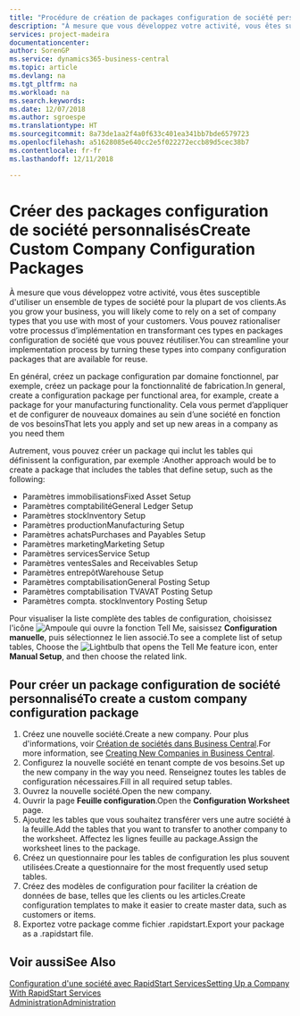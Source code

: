```yaml
---
title: "Procédure de création de packages configuration de société personnalisés | Microsoft Docs"
description: "À mesure que vous développez votre activité, vous êtes susceptible d'utiliser un ensemble de types de société pour la plupart de vos clients. Vous pouvez rationaliser votre processus d’implémentation en transformant ces types en packages configuration de société que vous pouvez réutiliser."
services: project-madeira
documentationcenter: 
author: SorenGP
ms.service: dynamics365-business-central
ms.topic: article
ms.devlang: na
ms.tgt_pltfrm: na
ms.workload: na
ms.search.keywords: 
ms.date: 12/07/2018
ms.author: sgroespe
ms.translationtype: HT
ms.sourcegitcommit: 8a73de1aa2f4a0f633c401ea341bb7bde6579723
ms.openlocfilehash: a51628085e640cc2e5f022272eccb89d5cec38b7
ms.contentlocale: fr-fr
ms.lasthandoff: 12/11/2018

---
```

# <a name="create-custom-company-configuration-packages"></a><span data-ttu-id="6914b-104">Créer des packages configuration de société personnalisés</span><span class="sxs-lookup"><span data-stu-id="6914b-104">Create Custom Company Configuration Packages</span></span>
<span data-ttu-id="6914b-105">À mesure que vous développez votre activité, vous êtes susceptible d'utiliser un ensemble de types de société pour la plupart de vos clients.</span><span class="sxs-lookup"><span data-stu-id="6914b-105">As you grow your business, you will likely come to rely on a set of company types that you use with most of your customers.</span></span> <span data-ttu-id="6914b-106">Vous pouvez rationaliser votre processus d’implémentation en transformant ces types en packages configuration de société que vous pouvez réutiliser.</span><span class="sxs-lookup"><span data-stu-id="6914b-106">You can streamline your implementation process by turning these types into company configuration packages that are available for reuse.</span></span>  

<span data-ttu-id="6914b-107">En général, créez un package configuration par domaine fonctionnel, par exemple, créez un package pour la fonctionnalité de fabrication.</span><span class="sxs-lookup"><span data-stu-id="6914b-107">In general, create a configuration package per functional area, for example, create a package for your manufacturing functionality.</span></span> <span data-ttu-id="6914b-108">Cela vous permet d’appliquer et de configurer de nouveaux domaines au sein d’une société en fonction de vos besoins</span><span class="sxs-lookup"><span data-stu-id="6914b-108">That lets you apply and set up new areas in a company as you need them</span></span>  

<span data-ttu-id="6914b-109">Autrement, vous pouvez créer un package qui inclut les tables qui définissent la configuration, par exemple :</span><span class="sxs-lookup"><span data-stu-id="6914b-109">Another approach would be to create a package that includes the tables that define setup, such as the following:</span></span>  

-   <span data-ttu-id="6914b-110">Paramètres immobilisations</span><span class="sxs-lookup"><span data-stu-id="6914b-110">Fixed Asset Setup</span></span>  
-   <span data-ttu-id="6914b-111">Paramètres comptabilité</span><span class="sxs-lookup"><span data-stu-id="6914b-111">General Ledger Setup</span></span>  
-   <span data-ttu-id="6914b-112">Paramètres stock</span><span class="sxs-lookup"><span data-stu-id="6914b-112">Inventory Setup</span></span>  
-   <span data-ttu-id="6914b-113">Paramètres production</span><span class="sxs-lookup"><span data-stu-id="6914b-113">Manufacturing Setup</span></span>  
-   <span data-ttu-id="6914b-114">Paramètres achats</span><span class="sxs-lookup"><span data-stu-id="6914b-114">Purchases and Payables Setup</span></span>  
-   <span data-ttu-id="6914b-115">Paramètres marketing</span><span class="sxs-lookup"><span data-stu-id="6914b-115">Marketing Setup</span></span>  
-   <span data-ttu-id="6914b-116">Paramètres services</span><span class="sxs-lookup"><span data-stu-id="6914b-116">Service Setup</span></span>  
-   <span data-ttu-id="6914b-117">Paramètres ventes</span><span class="sxs-lookup"><span data-stu-id="6914b-117">Sales and Receivables Setup</span></span>  
-   <span data-ttu-id="6914b-118">Paramètres entrepôt</span><span class="sxs-lookup"><span data-stu-id="6914b-118">Warehouse Setup</span></span>  
-   <span data-ttu-id="6914b-119">Paramètres comptabilisation</span><span class="sxs-lookup"><span data-stu-id="6914b-119">General Posting Setup</span></span>  
-   <span data-ttu-id="6914b-120">Paramètres comptabilisation TVA</span><span class="sxs-lookup"><span data-stu-id="6914b-120">VAT Posting Setup</span></span>  
-   <span data-ttu-id="6914b-121">Paramètres compta. stock</span><span class="sxs-lookup"><span data-stu-id="6914b-121">Inventory Posting Setup</span></span>  

<span data-ttu-id="6914b-122">Pour visualiser la liste complète des tables de configuration, choisissez l'icône ![Ampoule qui ouvre la fonction Tell Me](media/ui-search/search_small.png "Dites-moi ce que vous voulez faire"), saisissez **Configuration manuelle**, puis sélectionnez le lien associé.</span><span class="sxs-lookup"><span data-stu-id="6914b-122">To see a complete list of setup tables, Choose the ![Lightbulb that opens the Tell Me feature](media/ui-search/search_small.png "Tell me what you want to do") icon, enter **Manual Setup**, and then choose the related link.</span></span>  

## <a name="to-create-a-custom-company-configuration-package"></a><span data-ttu-id="6914b-123">Pour créer un package configuration de société personnalisé</span><span class="sxs-lookup"><span data-stu-id="6914b-123">To create a custom company configuration package</span></span>  
1.  <span data-ttu-id="6914b-124">Créez une nouvelle société.</span><span class="sxs-lookup"><span data-stu-id="6914b-124">Create a new company.</span></span> <span data-ttu-id="6914b-125">Pour plus d'informations, voir [Création de sociétés dans Business Central](about-new-company.md).</span><span class="sxs-lookup"><span data-stu-id="6914b-125">For more information, see [Creating New Companies in Business Central](about-new-company.md).</span></span>  
3.  <span data-ttu-id="6914b-126">Configurez la nouvelle société en tenant compte de vos besoins.</span><span class="sxs-lookup"><span data-stu-id="6914b-126">Set up the new company in the way you need.</span></span> <span data-ttu-id="6914b-127">Renseignez toutes les tables de configuration nécessaires.</span><span class="sxs-lookup"><span data-stu-id="6914b-127">Fill in all required setup tables.</span></span>  
4.  <span data-ttu-id="6914b-128">Ouvrez la nouvelle société.</span><span class="sxs-lookup"><span data-stu-id="6914b-128">Open the new company.</span></span>
5. <span data-ttu-id="6914b-129">Ouvrir la page **Feuille configuration**.</span><span class="sxs-lookup"><span data-stu-id="6914b-129">Open the **Configuration Worksheet** page.</span></span>  
6.  <span data-ttu-id="6914b-130">Ajoutez les tables que vous souhaitez transférer vers une autre société à la feuille.</span><span class="sxs-lookup"><span data-stu-id="6914b-130">Add the tables that you want to transfer to another company to the worksheet.</span></span> <span data-ttu-id="6914b-131">Affectez les lignes feuille au package.</span><span class="sxs-lookup"><span data-stu-id="6914b-131">Assign the worksheet lines to the package.</span></span>  
7.  <span data-ttu-id="6914b-132">Créez un questionnaire pour les tables de configuration les plus souvent utilisées.</span><span class="sxs-lookup"><span data-stu-id="6914b-132">Create a questionnaire for the most frequently used setup tables.</span></span>  
8.  <span data-ttu-id="6914b-133">Créez des modèles de configuration pour faciliter la création de données de base, telles que les clients ou les articles.</span><span class="sxs-lookup"><span data-stu-id="6914b-133">Create configuration templates to make it easier to create master data, such as customers or items.</span></span>  
9.  <span data-ttu-id="6914b-134">Exportez votre package comme fichier .rapidstart.</span><span class="sxs-lookup"><span data-stu-id="6914b-134">Export your package as a .rapidstart file.</span></span>  

## <a name="see-also"></a><span data-ttu-id="6914b-135">Voir aussi</span><span class="sxs-lookup"><span data-stu-id="6914b-135">See Also</span></span>  
[<span data-ttu-id="6914b-136">Configuration d'une société avec RapidStart Services</span><span class="sxs-lookup"><span data-stu-id="6914b-136">Setting Up a Company With RapidStart Services</span></span>](admin-set-up-a-company-with-rapidstart.md)  
[<span data-ttu-id="6914b-137">Administration</span><span class="sxs-lookup"><span data-stu-id="6914b-137">Administration</span></span>](admin-setup-and-administration.md)

